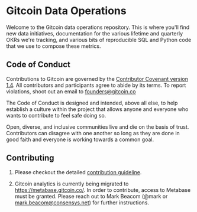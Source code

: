 # Gitcoin Data Operations

Welcome to the Gitcoin data operations repository. This is where you'll find new data initiatives, documentation for the various lifetime and quarterly OKRs we're tracking, and various bits of reproducible SQL and Python code that we use to compose these metrics.

## Code of Conduct

Contributions to Gitcoin are governed by the [Contributor Covenant version 1.4](https://www.contributor-covenant.org/version/1/4/code-of-conduct.html).
All contributors and participants agree to abide by its terms. To report
violations, shoot out an email to founders@gitcoin.co

The Code of Conduct is designed and intended, above all else, to help establish a culture within the project that allows anyone and everyone who wants to contribute to feel safe doing so.

Open, diverse, and inclusive communities live and die on the basis of trust. Contributors can disagree with one another so long as they are done in good
faith and everyone is working towards a common goal.

## Contributing

1. Please checkout the detailed [contribution guideline](https://github.com/gitcoinco/web/blob/master/docs/CONTRIBUTING.md).

2. Gitcoin analytics is currently being migrated to https://metabase.gitcoin.co/. In order to contribute, access to Metabase must be granted. Please reach out to Mark Beacom (@mark or mark.beacom@consensys.net) for further instructions.

